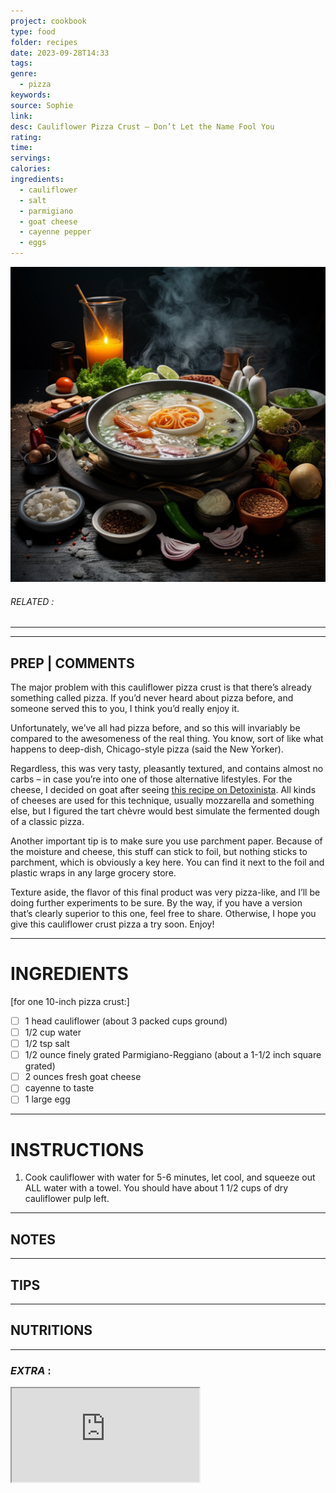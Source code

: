 ```yaml
---
project: cookbook
type: food
folder: recipes
date: 2023-09-28T14:33
tags: 
genre:
  - pizza
keywords: 
source: Sophie
link: 
desc: Cauliflower Pizza Crust – Don’t Let the Name Fool You
rating: 
time: 
servings: 
calories: 
ingredients:
  - cauliflower
  - salt
  - parmigiano
  - goat cheese
  - cayenne pepper
  - eggs
---
```


![IMAGE](_default.png)

###### *RELATED* : 
---


---
## PREP | COMMENTS

The major problem with this cauliflower pizza crust is that there’s already something called pizza. If you’d never heard about pizza before, and someone served this to you, I think you’d really enjoy it. 

Unfortunately, we’ve all had pizza before, and so this will invariably be compared to the awesomeness of the real thing. You know, sort of like what happens to deep-dish, Chicago-style pizza (said the New Yorker). 

Regardless, this was very tasty, pleasantly textured, and contains almost no carbs – in case you’re into one of those alternative lifestyles. For the cheese, I decided on goat after seeing [this recipe on Detoxinista](http://detoxinista.com/2012/01/the-secret-to-perfect-cauliflower-pizza-crust/). All kinds of cheeses are used for this technique, usually mozzarella and something else, but I figured the tart chèvre would best simulate the fermented dough of a classic pizza.

Another important tip is to make sure you use parchment paper. Because of the moisture and cheese, this stuff can stick to foil, but nothing sticks to parchment, which is obviously a key here. You can find it next to the foil and plastic wraps in any large grocery store. 

Texture aside, the flavor of this final product was very pizza-like, and I’ll be doing further experiments to be sure. By the way, if you have a version that’s clearly superior to this one, feel free to share. Otherwise, I hope you give this cauliflower crust pizza a try soon. Enjoy!

---
# INGREDIENTS

[for one 10-inch pizza crust:]

- [ ] 1 head cauliflower (about 3 packed cups ground)
- [ ] 1/2 cup water
- [ ] 1/2 tsp salt
- [ ] 1/2 ounce finely grated Parmigiano-Reggiano (about a 1-1/2 inch square grated)
- [ ] 2 ounces fresh goat cheese
- [ ] cayenne to taste
- [ ] 1 large egg

---
# INSTRUCTIONS

1. Cook cauliflower with water for 5-6 minutes, let cool, and squeeze out ALL water with a towel. You should have about 1 1/2 cups of dry cauliflower pulp left.


---
## NOTES



---
## TIPS



---
## NUTRITIONS



---
### *EXTRA* :

<iframe allowfullscreen src="https://www.youtube.com/embed/WYjsqeLHS14" />

